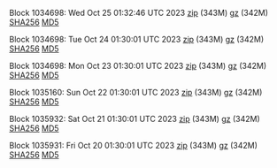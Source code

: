 Block 1034698: Wed Oct 25 01:32:46 UTC 2023 [zip](https://files.01coin.io/mainnet/2023-10-25/bootstrap.dat.zip) (343M) [gz](https://files.01coin.io/mainnet/2023-10-25/bootstrap.dat.tar.gz) (342M) [SHA256](https://files.01coin.io/mainnet/2023-10-25/sha256.txt) [MD5](https://files.01coin.io/mainnet/2023-10-25/md5.txt)

Block 1034698: Tue Oct 24 01:30:01 UTC 2023 [zip](https://files.01coin.io/mainnet/2023-10-24/bootstrap.dat.zip) (343M) [gz](https://files.01coin.io/mainnet/2023-10-24/bootstrap.dat.tar.gz) (342M) [SHA256](https://files.01coin.io/mainnet/2023-10-24/sha256.txt) [MD5](https://files.01coin.io/mainnet/2023-10-24/md5.txt)

Block 1034698: Mon Oct 23 01:30:01 UTC 2023 [zip](https://files.01coin.io/mainnet/2023-10-23/bootstrap.dat.zip) (343M) [gz](https://files.01coin.io/mainnet/2023-10-23/bootstrap.dat.tar.gz) (342M) [SHA256](https://files.01coin.io/mainnet/2023-10-23/sha256.txt) [MD5](https://files.01coin.io/mainnet/2023-10-23/md5.txt)

Block 1035160: Sun Oct 22 01:30:01 UTC 2023 [zip](https://files.01coin.io/mainnet/2023-10-22/bootstrap.dat.zip) (343M) [gz](https://files.01coin.io/mainnet/2023-10-22/bootstrap.dat.tar.gz) (342M) [SHA256](https://files.01coin.io/mainnet/2023-10-22/sha256.txt) [MD5](https://files.01coin.io/mainnet/2023-10-22/md5.txt)

Block 1035932: Sat Oct 21 01:30:01 UTC 2023 [zip](https://files.01coin.io/mainnet/2023-10-21/bootstrap.dat.zip) (343M) [gz](https://files.01coin.io/mainnet/2023-10-21/bootstrap.dat.tar.gz) (342M) [SHA256](https://files.01coin.io/mainnet/2023-10-21/sha256.txt) [MD5](https://files.01coin.io/mainnet/2023-10-21/md5.txt)

Block 1035931: Fri Oct 20 01:30:01 UTC 2023 [zip](https://files.01coin.io/mainnet/2023-10-20/bootstrap.dat.zip) (343M) [gz](https://files.01coin.io/mainnet/2023-10-20/bootstrap.dat.tar.gz) (342M) [SHA256](https://files.01coin.io/mainnet/2023-10-20/sha256.txt) [MD5](https://files.01coin.io/mainnet/2023-10-20/md5.txt)
